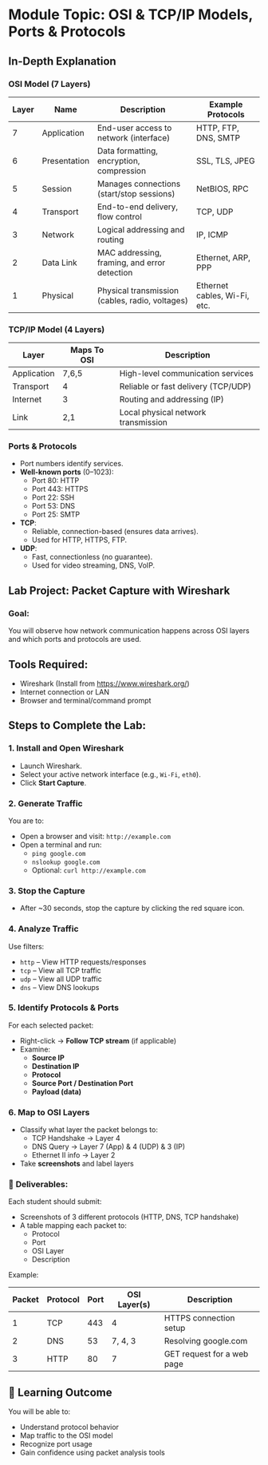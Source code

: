 # **Module Topic: OSI & TCP/IP Models, Ports & Protocols**


## **In-Depth Explanation**

### OSI Model (7 Layers)
| Layer | Name               | Description                                               | Example Protocols            |
|-------|--------------------|-----------------------------------------------------------|-------------------------------|
| 7     | Application         | End-user access to network (interface)                    | HTTP, FTP, DNS, SMTP          |
| 6     | Presentation        | Data formatting, encryption, compression                  | SSL, TLS, JPEG                |
| 5     | Session             | Manages connections (start/stop sessions)                 | NetBIOS, RPC                  |
| 4     | Transport           | End-to-end delivery, flow control                         | TCP, UDP                      |
| 3     | Network             | Logical addressing and routing                            | IP, ICMP                      |
| 2     | Data Link           | MAC addressing, framing, and error detection              | Ethernet, ARP, PPP            |
| 1     | Physical            | Physical transmission (cables, radio, voltages)           | Ethernet cables, Wi-Fi, etc.  |


### TCP/IP Model (4 Layers)
| Layer         | Maps To OSI | Description                             |
|---------------|-------------|-----------------------------------------|
| Application   | 7,6,5        | High-level communication services       |
| Transport     | 4           | Reliable or fast delivery (TCP/UDP)     |
| Internet      | 3           | Routing and addressing (IP)             |
| Link          | 2,1         | Local physical network transmission     |


### Ports & Protocols
- Port numbers identify services.
- **Well-known ports** (0–1023):
  - Port 80: HTTP
  - Port 443: HTTPS
  - Port 22: SSH
  - Port 53: DNS
  - Port 25: SMTP
- **TCP**:
  - Reliable, connection-based (ensures data arrives).
  - Used for HTTP, HTTPS, FTP.
- **UDP**:
  - Fast, connectionless (no guarantee).
  - Used for video streaming, DNS, VoIP.


## **Lab Project: Packet Capture with Wireshark**

### **Goal**:
You will observe how network communication happens across OSI layers and which ports and protocols are used.


## **Tools Required**:
- Wireshark (Install from https://www.wireshark.org/)
- Internet connection or LAN
- Browser and terminal/command prompt


## **Steps to Complete the Lab**:

### **1. Install and Open Wireshark**
- Launch Wireshark.
- Select your active network interface (e.g., `Wi-Fi`, `eth0`).
- Click **Start Capture**.

### **2. Generate Traffic**
You are to:
- Open a browser and visit: `http://example.com`
- Open a terminal and run:  
  - `ping google.com`
  - `nslookup google.com`
  - Optional: `curl http://example.com`



### **3. Stop the Capture**
- After ~30 seconds, stop the capture by clicking the red square icon.



### **4. Analyze Traffic**
Use filters:
- `http` – View HTTP requests/responses
- `tcp` – View all TCP traffic
- `udp` – View all UDP traffic
- `dns` – View DNS lookups


### **5. Identify Protocols & Ports**
For each selected packet:
- Right-click → **Follow TCP stream** (if applicable)
- Examine:
  - **Source IP**
  - **Destination IP**
  - **Protocol**
  - **Source Port / Destination Port**
  - **Payload (data)**


### **6. Map to OSI Layers**
- Classify what layer the packet belongs to:
  - TCP Handshake → Layer 4
  - DNS Query → Layer 7 (App) & 4 (UDP) & 3 (IP)
  - Ethernet II info → Layer 2
- Take **screenshots** and label layers


### 📝 **Deliverables**:
Each student should submit:
- Screenshots of 3 different protocols (HTTP, DNS, TCP handshake)
- A table mapping each packet to:
  - Protocol
  - Port
  - OSI Layer
  - Description

Example:

| Packet | Protocol | Port | OSI Layer(s) | Description                |
|--------|----------|------|---------------|----------------------------|
| 1      | TCP      | 443  | 4             | HTTPS connection setup     |
| 2      | DNS      | 53   | 7, 4, 3        | Resolving google.com       |
| 3      | HTTP     | 80   | 7              | GET request for a web page |


## 📘 **Learning Outcome**
You will be able to:
- Understand protocol behavior
- Map traffic to the OSI model
- Recognize port usage
- Gain confidence using packet analysis tools
